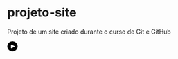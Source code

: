 # projeto-site
 Projeto de um site criado durante o curso de Git e GitHub


![play](https://github.com/evertonshow/projeto-site/blob/master/play-button.png)
